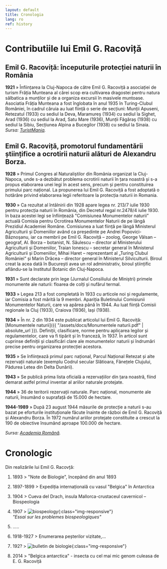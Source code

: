 ```yaml
---
layout: default
title: Cronologia
lang: ro
ref: history
---
```


# Contributiile lui Emil G. Racoviță

## Emil G. Racoviță: începuturile protecției naturii în România

**1921** » Înființarea la Cluj-Napoca de către Emil G. Racoviță a asociației de turism Frăția Munteana al cărei scop era cultivarea dragostei pentru natura sălbatica a munților și de a organiza excursii în masivele muntoase. Asociatia Frăția Munteana a fost înglobata în anul 1935 în Turing-Clubul României, în cadrul căruia au luat ființă o serie de secțiuni: Munții Apuseni, Retezatul (1933) cu sediul la Deva, Maramureș (1934) cu sediul la Sighet, Arad (1936) cu sediul la Arad, Satu Mare (1936), Munții Făgăraș (1938) cu sediul la Sibiu, Secțiunea Alpina a Bucegilor (1938) cu sediul la Sinaia.
*Sursa: [TuristMania](http://www.turistmania.ro/articole/diverse/primele-asociatii-si-cluburi-de-turism-si-sufletistii-lor.html).*

## Emil G. Racoviță, promotorul fundamentării științifice a ocrotirii naturii alături de Alexandru Borza.

**1928** » Primul Congres al Naturaliștilor din România organizat la Cluj-Napoca, unde s-a dezbătut problema ocrotirii naturii în țara noastră și s-a propus elaborarea unei legi în acest sens, precum și pentru constituirea primului parc național. La propunerea lui Emil G. Racoviță a fost adoptată o hotărâre privind elaborarea legii referitoare la protecția naturii in Romania.

**1930** » Ca rezultat al întâlnirii din 1928 apare legea nr. 213/7 iulie 1930 pentru protecția naturii în România, din Decretul regal nr.2478/4 iulie 1930. în baza acestei legi se înființează "Comisiunea Monumentelor naturii” actuală Comisia pentru Ocrotirea Monumentelor Naturii de pe lângă Prezidiul Academiei Române. Comisiunea a luat ființă pe lângă Ministerul Agriculturii și Domeniilor având ca președinte pe Andrei Popovici-Bâznoșanu, iar ca membrii pe Emil G. Racoviță – zoolog, George Vâlsan – geograf, Al. Borza – botanist, N. Săulescu – director al Ministerului Agriculturii și Domeniilor, Traian Ionescu – secretar general în Ministerul Agriculturii și Domeniilor, Mihai Haret – reprezentant al „Turing Clubul României“ și Marin Drăcea – director general în Ministerul Silviculturii. Biroul creat la acea dată în București avea un rol administrativ, biroul științific aflându-se la Institutul Botanic din Cluj-Napoca.

**1931** » Sunt declarate prin lege (Jurnalul Consiliului de Miniștri) primele monumente ale naturii: floarea de colți și nufărul termal.

**1933** » Legea 213 a fost completată în 1933 cu articole noi și regulamente, iar Comisia a fost mărită la 9 membri. Apariția Buletinului Comisiunii Monumentelor Naturii, care va apărea până în 1944. Au luat ființă Comisii regionale la Cluj (1933), Craiova (1936), Iași (1938).

**1934** » În nr. 2 din 1934 este publicat articolul lui Emil G. Racoviță: [Monumentele naturii]({{ "/assets/docs/Monumentele naturii.pdf" | absolute_url }}). Definiții, clasificare, norme pentru aplicarea legilor și regulamentelor, care va fi tipărit și în franceză, în 1937. În articol sunt cuprinse definiții și clasificări clare ale monumentelor naturii și îndrumări precise pentru organizarea protecției acestora.

**1935** » Se înființează primul parc național, Parcul Național Retezat și alte rezervații naturale (exemplu Codrul secular Slătioara, Fânețele Clujului, Pădurea Letea din Delta Dunării).

**1943** » Se publică prima lista oficială a rezervațiilor din țara noastră, fiind demarat astfel primul inventar al ariilor naturale protejate. 

**1944** » 36 de teritorii rezervații naturale. Parc național, monumente ale naturii, însumând o suprafață de 15.000 de hectare.

**1944-1989** » După 23 august 1944 măsurile de protecție a naturii s-au bazat pe eforturile instituționale făcute înainte de război de Emil G. Racoviță și Alexandru Borza. În 1972 numărul ariilor protejate constituite a crescut la 190 de obiective însumând aproape 100.000 de hectare.

*Sursa: [Academia Română](https://acad.ro/institutia/comisiile.html?101).*

# Cronologic

Din realizările lui Emil G. Racovță:

1. 1893 > "Note de Biologie", începând din anul 1893
1. 1897-1899 > Expediția internațională cu  vasul "Belgica" în Antarctica
1. 1904 > Cueva del Drach, insula Mallorca-crustaceul cavernicol – Biospeologia
1. 1907 >
  ![biospeology]({{"/assets/images/biospeologica.jpg"}}){:class="img-responsive"}<br>
  *"Essai sur les problemes biospeologiques"*

1. .....
1. 1918-1927 > Enumerarea peșterilor vizitate,…
1.  192? > ![bulletin de biologie]({{"/assets/images/buletin.jpg"}}){:class="img-responsive"}<br>
1. 2014 > "Belgica antarctica" - insecta cu cel mai mic genom culeasa de E. G. Racoviță
